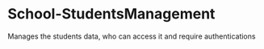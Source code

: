 # School-StudentsManagement
Manages the students data, who can access it and require authentications

